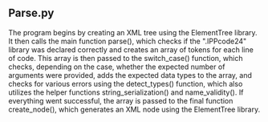 ## Parse.py
The program begins by creating an XML tree using the ElementTree library. It then calls the main function parse(), which checks if the ".IPPcode24" library was declared correctly and creates an array of tokens for each line of code. This array is then passed to the switch_case() function, which checks, depending on the case, whether the expected number of arguments were provided, adds the expected data types to the array, and checks for various errors using the detect_types() function, which also utilizes the helper functions string_serialization() and name_validity(). If everything went successful, the array is passed to the final function create_node(), which generates an XML node using the ElementTree library.